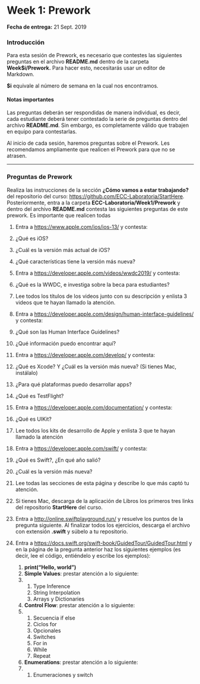 # Week 1: Prework

**Fecha de entrega:** 21 Sept. 2019 

### Introducción 

Para esta sesión de Prework, es necesario que contestes las siguientes preguntas en el archivo **README.md** dentro de la carpeta **Week$i/Prework.** Para hacer esto, necesitarás usar un editor de Markdown. 

**$i** equivale al número de semana en la cual nos encontramos. 

#### **Notas importantes** 

Las preguntas deberán ser respondidas de manera individual, es decir, cada estudiante deberá tener contestado la serie de preguntas dentro del  archivo **README.md**. Sin embargo, es completamente válido que trabajen en equipo para contestarlas. 

Al inicio de cada sesión, haremos preguntas sobre el Prework. Les recomendamos ampliamente que realicen el Prework para que no se atrasen. 

---

### Preguntas de Prework 

Realiza las instrucciones de la sección **¿Cómo vamos a estar trabajando?** del repositorio del curso: https://github.com/ECC-Laboratoria/StartHere. Posteriormente, entra a la carpeta **ECC-Laboratoria/Week1/Prework** y dentro del archivo **README.md** contesta las siguientes preguntas de este prework. Es importante que realicen todas 



1. Entra a https://www.apple.com/ios/ios-13/ y contesta:

  1. ¿Qué es iOS?
  2. ¿Cuál es la versión más actual de iOS?
  3. ¿Qué características tiene la versión más nueva?

2. Entra a https://developer.apple.com/videos/wwdc2019/ y contesta: 

  1. ¿Qué es la WWDC, e investiga sobre la beca para estudiantes?

  2. Lee todos los títulos de los videos junto con su descripción y enlista 3 videos que te hayan llamado la atención. 

3. Entra a https://developer.apple.com/design/human-interface-guidelines/ y contesta: 

  1. ¿Qué son las Human Interface Guidelines?

  2. ¿Qué información puedo encontrar aquí?

4. Entra a https://developer.apple.com/develop/ y contesta: 

  1. ¿Qué es Xcode? Y ¿Cuál es la versión más nueva? (Si tienes Mac, instálalo) 

  2. ¿Para qué plataformas puedo desarrollar apps?

  3. ¿Qué es TestFlight?

5. Entra a https://developer.apple.com/documentation/ y contesta: 

  1. ¿Qué es UIKit?

  2. Lee todos los kits de desarrollo de Apple y enlista 3 que te hayan llamado la atención

6. Entra a https://developer.apple.com/swift/ y contesta: 

  1. ¿Qué es Swift?, ¿En qué año salió?

  2. ¿Cuál es la versión más nueva?

  3. Lee todas las secciones de esta página y describe lo que más captó tu atención. 

13. Si tienes Mac, descarga de la aplicación de Libros los primeros tres links del repositorio **StartHere** del curso. 

14. Entra a http://online.swiftplayground.run/ y resuelve los puntos de la pregunta siguiente. Al finalizar todos los ejercicios, descarga el archivo con extensión **.swift** y súbelo a tu repositorio.

9. Entra a https://docs.swift.org/swift-book/GuidedTour/GuidedTour.html y en la página de la pregunta anterior haz los siguientes ejemplos (es decir, lee el código, entiéndelo y escribe los ejemplos): 

   1. **print(“Hello, world”)** 
   2. **Simple Values**: prestar atención a lo siguiente: 
   3. 1. Type Inference 
      2. String Interpolation
      3. Arrays y Dictionaries 
   4. **Control Flow**: prestar atención a lo siguiente:
   5. 1. Secuencia if else 
      2. Ciclos for 
      3. Opcionales 
      4. Switches 
      5. For in 
      6. While 
      7. Repeat
   6. **Enumerations**: prestar atención a lo siguiente:
   7. 1. Enumeraciones y switch 



